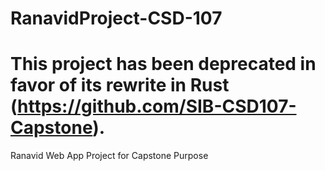 # RanavidProject-CSD-107
# This project has been deprecated in favor of its rewrite in Rust (https://github.com/SIB-CSD107-Capstone).
Ranavid Web App Project for Capstone Purpose
